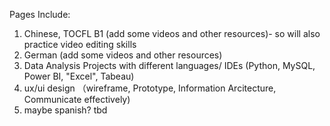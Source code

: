 Pages Include:

1. Chinese, TOCFL B1 (add some videos and other resources)- so will also practice video editing skills
2. German (add some videos and other resources)
3. Data Analysis Projects with different languages/ IDEs (Python, MySQL, Power BI, "Excel", Tabeau)
4. ux/ui design （wireframe, Prototype, Information Arcitecture, Communicate effectively)
5. maybe spanish? tbd

